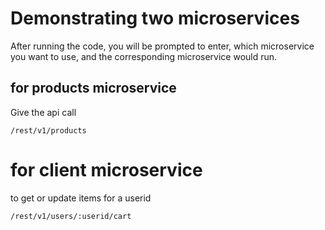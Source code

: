 # Demonstrating two microservices

After running the code, you will be prompted to enter, which microservice you want to use, and the corresponding microservice would run. 

## for products microservice

Give the api call
````
/rest/v1/products
````
 # for client microservice
to get or update items for a userid
 ````
/rest/v1/users/:userid/cart
 ````